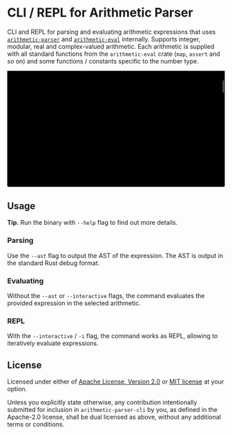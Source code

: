 # CLI / REPL for Arithmetic Parser

CLI and REPL for parsing and evaluating arithmetic expressions
that uses [`arithmetic-parser`](../parser) and [`arithmetic-eval`](../eval) internally.
Supports integer, modular, real and complex-valued arithmetic.
Each arithmetic is supplied with all standard functions from the `arithmetic-eval` crate
(`map`, `assert` and so on) and some functions / constants specific to the number type.

![REPL example](tests/snapshots/repl/basics.svg)

## Usage

**Tip.** Run the binary with `--help` flag to find out more details.

### Parsing

Use the `--ast` flag to output the AST of the expression. The AST is output
in the standard Rust debug format.

### Evaluating

Without the `--ast` or `--interactive` flags, the command evaluates
the provided expression in the selected arithmetic.

### REPL

With the `--interactive` / `-i` flag, the command works as REPL, allowing
to iteratively evaluate expressions.

## License

Licensed under either of [Apache License, Version 2.0](LICENSE-APACHE)
or [MIT license](LICENSE-MIT) at your option.

Unless you explicitly state otherwise, any contribution intentionally submitted
for inclusion in `arithmetic-parser-cli` by you, as defined in the Apache-2.0 license,
shall be dual licensed as above, without any additional terms or conditions.
